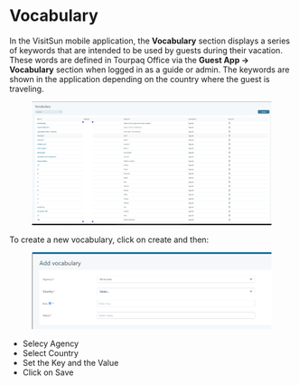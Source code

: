 # Vocabulary

In the VisitSun mobile application, the **Vocabulary** section displays a series of keywords that are intended to be used by guests during their vacation. These words are defined in Tourpaq Office via the **Guest App -> Vocabulary** section when logged in as a guide or admin. The keywords are shown in the application depending on the country where the guest is traveling.

<figure><img src=".gitbook/assets/image (15) (1).png" alt=""><figcaption></figcaption></figure>

To create a new vocabulary, click on create and then:

<figure><img src=".gitbook/assets/image (10) (1) (1) (1) (1).png" alt=""><figcaption></figcaption></figure>

* Selecy Agency
* Select Country
* Set the Key and the Value
* Click on Save
